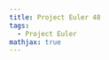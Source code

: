 ```yaml
---
title: Project Euler 48
tags:
  - Project Euler
mathjax: true
---
```

<escape><!-- more --></escape>

